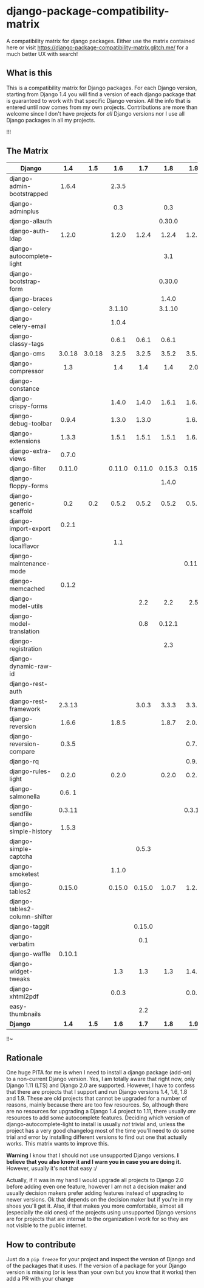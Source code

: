 # django-package-compatibility-matrix
A compatibility matrix for django packages. Either use the matrix contained here or visit https://django-package-compatibility-matrix.glitch.me/ for a much better UX with search!

## What is this

This is a compatibility matrix for Django packages. For each Django version, starting from Django 1.4 you will find a version of each django package that is guaranteed to work with that specific Django version. All the info that is entered until now comes from my own projects. Contributions are more than welcome since I don't have projects for *all* Django versions nor I use all Django packages in all my projects.

!!!

## The Matrix

|           Django               | 1.4   | 1.5   | 1.6    | 1.7    | 1.8    | 1.9     | 1.10    | 1.11    | 2.0   | 2.1   |
| -------------------            |:---:  |:---:  |:---:   |:---:   |:---:   |:---:    |:---:    |:---:    |:---:  |:---:  |
| django-admin-bootstrapped      |1.6.4  |       |2.3.5   |        |        |         |         |         |       |       |   
| django-adminplus               |       |       |0.3     |        | 0.3    |         |         |         |       |       |   
| django-allauth                 |       |       |        |        |0.30.0  |         |         |         |       |       |   
| django-auth-ldap               |1.2.0  |       |1.2.0   |1.2.4   |1.2.4   |1.2.8    |         | 1.2.16  |1.3.0  |       |   
| django-autocomplete-light      |       |       |        |        |3.1     |         |         |3.2.10   |       |       |   
| django-bootstrap-form          |       |       |        |        |0.30.0  |         |         |         |       |       |   
| django-braces                  |       |       |        |        |1.4.0   |         |         |         |       |       |   
| django-celery                  |       |       |3.1.10  |        |3.1.10  |         |         |         |       |       |   
| django-celery-email            |       |       |1.0.4   |        |        |         |         |         |       |       |   
| django-classy-tags             |       |       | 0.6.1  |0.6.1   |0.6.1   |         |         | 0.8.0   |       |       |   
| django-cms                     |3.0.18 |3.0.18 | 3.2.5  | 3.2.5  | 3.5.2  | 3.5.2   |  3.5.2  | 3.5.2   |       |       |   
| django-compressor              |1.3    |       | 1.4    | 1.4    |1.4     |2.0      |         |  2.2    |2.2    |       |   
| django-constance               |       |       |        |        |        |         |         |2.0.0    |       |       |   
| django-crispy-forms            |       |       | 1.4.0  |1.4.0   |1.6.1   |1.6.1    |         | 1.6.1   |1.7.2  |       |   
| django-debug-toolbar           |0.9.4  |       |1.3.0   |1.3.0   |        |1.6.7    |         |         |       |       |   
| django-extensions              |1.3.3  |       |1.5.1   |1.5.1   |1.5.1   |1.6.7    |         |  1.9.1  |2.0.6  |       |   
| django-extra-views             |0.7.0  |       |        |        |        |         |         |  0.9.0  |       |       |   
| django-filter                  |0.11.0 |       |0.11.0  |0.11.0  |0.15.3  |0.15.3   |         |1.0.4    |1.1.0  |       |   
| django-floppy-forms            |       |       |        |        |1.4.0   |         |         |         |       |       |   
| django-generic-scaffold        | 0.2   | 0.2   | 0.5.2  | 0.5.2  | 0.5.2  | 0.5.2   | 0.5.2   | 0.5.2   |  0.5.2|       |   
| django-import-export           |0.2.1  |       |        |        |        |         |         |         |       |       |   
| django-localflavor             |       |       |  1.1   |        |        |         |         |         |       |       |   
| django-maintenance-mode        |       |       |        |        |        | 0.11.0  |         |0.13.1   |       |       |   
| django-memcached               |0.1.2  |       |        |        |        |         |         |         |       |       |   
| django-model-utils             |       |       |        |2.2     |  2.2   |2.5      |         | 3.1.2   |       |       |   
| django-model-translation       |       |       |        | 0.8    |0.12.1  |         |         |         |       |       |   
| django-registration            |       |       |        |        |2.3     |         |         |         |       |       |   
| django-dynamic-raw-id          |       |       |        |        |        |         |         | 2.5     |       |       |   
| django-rest-auth               |       |       |        |        |        |         |         |         | 0.9.3 |       |   
| django-rest-framework          |2.3.13 |       |        |3.0.3   |3.3.3   |3.3.3    |         | 3.6.4   | 3.7.7 |       |   
| django-reversion               |1.6.6  |       | 1.8.5  |        |1.8.7   |2.0.6    |         |2.0.10   |2.0.13 |       |   
| django-reversion-compare       |0.3.5  |       |        |        |        |0.7.1    |         |         |       |       |   
| django-rq                      |       |       |        |        |        |0.9.2    |         |  0.9.6  |       |       |   
| django-rules-light             | 0.2.0 |       | 0.2.0  |        |0.2.0   |0.2.0    |         |         |       |       |   
| django-salmonella              |0.6. 1 |       |        |        |        |         |         |         |       |       |   
| django-sendfile                |0.3.11 |       |        |        |        |0.3.11   |         | 0.3.11  |       |       |   
| django-simple-history          |1.5.3  |       |        |        |        |         |         |         |       |       |   
| django-simple-captcha          |       |       |        |0.5.3   |        |         |         |         |       |       |   
| django-smoketest               |       |       | 1.1.0  |        |        |         |         | 1.1.0   |       |       |   
| django-tables2                 |0.15.0 |       | 0.15.0 |0.15.0  |1.0.7   |1.2.3    |         | 1.21.2  |1.21.2 |       |   
| django-tables2-column-shifter  |       |       |        |        |        |         |         | 0.4.0   |       |       |   
| django-taggit                  |       |       |        |0.15.0  |        |         |         | 0.22.1  |       |       |   
| django-verbatim                |       |       |        | 0.1    |        |         |         |         |       |       |   
| django-waffle                  |0.10.1 |       |        |        |        |         |         |         |       |       |   
| django-widget-tweaks           |       |       | 1.3    | 1.3    | 1.3    |1.4.1    |         |1.4.1    |1.4.1  |       |   
| django-xhtml2pdf               |       |       | 0.0.3  |        |        |0.0.3    |         |   0.0.3 |       |       |   
| easy-thumbnails                |       |       |        |  2.2   |        |         |         |   2.6   |       |       |   
| **Django**                     |**1.4**|**1.5**|**1.6** |**1.7** |**1.8** |**1.9**  |**1.10** |**1.11** |**2.0**|**2.1**|


!!~

## Rationale

One huge PITA for me is when I need to install a django package (add-on) to a non-current Django version. Yes, I am totally aware that right now, only Django 1.11 (LTS) and Django 2.0 are supported. However, I have to confess that there are projects that I support and run Django versions 1.4, 1.6, 1.8 and 1.9. These are old projects that cannot be upgraded for a number of reasons, mainly because there are too few resources. So, although there are no resources for upgrading a Django 1.4 project to 1.11, there usually *are* resources to add some autocomplete features. Deciding which version of django-autocomplete-light to install is usually *not* trivial and, unless the project has a very good changelog most of the time you'll need to do some trial and error by installing different versions to find out one that actually works. This matrix wants to improve this.

**Warning** I know that I should not use unsupported Django versions. **I believe that you also know it and I warn you in case you are doing it.** However, usually it's not that easy :/

Actually, if it was in my hand I would upgrade all projects to Django 2.0 before adding even one feature, however I am not a decision maker and usually decision makers prefer adding features instead of upgrading to newer versions. Ok that depends on the decision maker but if you're in my shoes you'll get it. Also, if that makes you more comfortable, almost all (especially the old ones) of the projects using unsupported Django versions are for projects that are internal to the organization I work for so they are not visible to the public internet.



## How to contribute

Just do a ``pip freeze`` for your project and inspect the version of Django and of the packages that it uses. If the version of a package for your Django version is missing (or is less than your own but you know that it works) then add a PR with your change 
